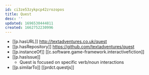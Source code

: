 ```yaml
---
id: ci3ze53zykpcp42zrozopos
title: Quest
desc: ''
updated: 1696530444811
created: 1662752230996
---
```


- [[p.hasURL]] http://textadventures.co.uk/quest
- [[p.hasRepository]] https://github.com/textadventures/quest
- [[p.instanceOf]] [[c.software.game-framework.interactivefiction]]
- [[p.hasIssue]]
  - Quest is focused on specific verb/noun interactions
- [[p.similarTo]] [[prdct.questjs]]